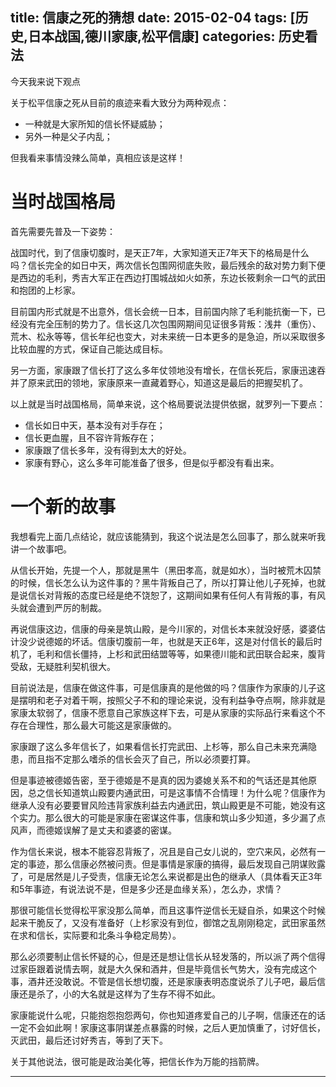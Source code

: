 title: 信康之死的猜想
date: 2015-02-04
tags: [历史,日本战国,德川家康,松平信康]
categories: 历史看法
---

今天我来说下观点

关于松平信康之死从目前的痕迹来看大致分为两种观点：

+ 一种就是大家所知的信长怀疑威胁；
+ 另外一种是父子内乱；

但我看来事情没辣么简单，真相应该是这样！



# 当时战国格局
首先需要先普及一下姿势：

战国时代，到了信康切腹时，是天正7年，大家知道天正7年天下的格局是什么吗？信长完全的如日中天，两次信长包围网彻底失败，最后残余的敌对势力剩下便是西边的毛利，秀吉大军正在西边打围城战如火如荼，东边长筱剩余一口气的武田和抱团的上杉家。

目前国内形式就是不出意外，信长会统一日本，目前国内除了毛利能抗衡一下，已经没有完全压制的势力了。信长这几次包围网期间见证很多背叛：浅井（重伤）、荒木、松永等等，信长年纪也变大，对未来统一日本更多的是急迫，所以采取很多比较血腥的方式，保证自己能达成目标。

另一方面，家康跟了信长打了这么多年仗领地没有增长，在信长死后，家康迅速吞并了原来武田的领地，家康原来一直藏着野心，知道这是最后的把握契机了。

以上就是当时战国格局，简单来说，这个格局要说法提供依据，就罗列一下要点：

+ 信长如日中天，基本没有对手存在；
+ 信长更血腥，且不容许背叛存在；
+ 家康跟了信长多年，没有得到太大的好处。
+ 家康有野心，这么多年可能准备了很多，但是似乎都没有看出来。

# 一个新的故事
我想看完上面几点结论，就应该能猜到，我这个说法是怎么回事了，那么就来听我讲一个故事吧。

从信长开始，先提一个人，那就是黑牛（黑田孝高，就是如水），当时被荒木囚禁的时候，信长怎么认为这件事的？黑牛背叛自己了，所以打算让他儿子死掉，也就是说信长对背叛的态度已经是绝不饶恕了，这期间如果有任何人有背叛的事，有风头就会遭到严厉的制裁。

再说信康这边，信康的母亲是筑山殿，是今川家的，对信长本来就没好感，婆婆估计没少说德姬的坏话。信康切腹前一年，也就是天正6年，这是对付信长的最后时机了，毛利和信长僵持，上杉和武田结盟等等，如果德川能和武田联合起来，腹背受敌，无疑胜利契机很大。

目前说法是，信康在做这件事，可是信康真的是他做的吗？信康作为家康的儿子这是摆明和老子对着干啊，按照父子不和的理论来说，没有利益争夺点啊，除非就是家康太软弱了，信康不愿意自己家族这样下去，可是从家康的实际品行来看这个不存在合理性，那么最大可能这是家康做的。

家康跟了这么多年信长了，如果看信长打完武田、上杉等，那么自己未来充满隐患，而且指不定那么嗜杀的信长会灭了自己，所以必须要打算。

但是事迹被德姬告密，至于德姬是不是真的因为婆媳关系不和的气话还是其他原因，总之信长知道筑山殿要内通武田，可是这事情不合情理！为什么呢？信康作为继承人没有必要要冒风险违背家族利益去内通武田，筑山殿更是不可能，她没有这个实力。那么很大的可能是家康在密谋这件事，信康和筑山多少知道，多少漏了点风声，而德姬误解了是丈夫和婆婆的密谋。

作为信长来说，根本不能容忍背叛了，况且是自己女儿说的，空穴来风，必然有一定的事迹，那么信康必然被问责。但是事情是家康的搞得，最后发现自己阴谋败露了，可是居然是儿子受责，信康无论怎么来说都是出色的继承人（具体看天正3年和5年事迹，有说法说不是，但是多少还是血缘关系），怎么办，求情？

那很可能信长觉得松平家没那么简单，而且这事忤逆信长无疑自杀，如果这个时候起来干脆反了，又没有准备好（上杉家没有到位，御馆之乱刚刚稳定，武田家虽然在求和信长，实际要和北条斗争稳定局势）。

那么必须要制止信长怀疑的心，但是还是想让信长从轻发落的，所以派了两个信得过家臣跟着说情去啊，就是大久保和酒井，但是毕竟信长气势大，没有完成这个事，酒井还没敢说。不管是信长想切腹，还是家康表明态度说杀了儿子吧，最后信康还是杀了，小的大名就是这样为了生存不得不如此。

家康能说什么呢，只能抱怨抱怨两句，你也知道疼爱自己的儿子啊，信康还在的话一定不会如此啊！家康这事阴谋差点暴露的时候，之后人更加慎重了，讨好信长，灭武田，最后还讨好秀吉，等到了天下。

关于其他说法，很可能是政治美化等，把信长作为万能的挡箭牌。

***




